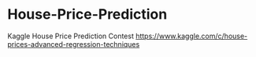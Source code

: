 # House-Price-Prediction
Kaggle House Price Prediction Contest
https://www.kaggle.com/c/house-prices-advanced-regression-techniques
